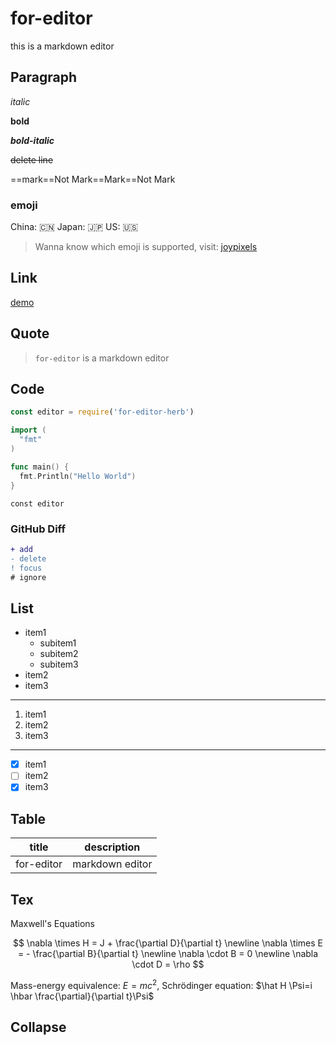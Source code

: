 # for-editor

this is a markdown editor

## Paragraph

*italic*

**bold**

***bold-italic***

~~delete line~~

==mark==Not Mark==Mark==Not Mark

### emoji

China: :cn: Japan: :jp: US: :us:

> Wanna know which emoji is supported, visit: [joypixels](https://www.joypixels.com/emoji)

## Link

[demo](https://goer.icu/for-editor-herb/)

## Quote

> `for-editor` is a markdown editor

## Code

```js
const editor = require('for-editor-herb')
```

```go
import (
  "fmt"
)

func main() {
  fmt.Println("Hello World")
}
```

`const editor`

### GitHub Diff

```diff
+ add
- delete
! focus
# ignore
```

## List

- item1
  - subitem1
  - subitem2
  - subitem3
- item2
- item3

---

1. item1
2. item2
3. item3

---

- [x] item1
- [ ] item2
- [x] item3

## Table

| title      | description     |
| ---------- | --------------- |
| for-editor | markdown editor |

## Tex

Maxwell's Equations

$$
\nabla \times H = J + \frac{\partial D}{\partial t} \newline
\nabla \times E = - \frac{\partial B}{\partial t} \newline
\nabla \cdot B = 0 \newline
\nabla \cdot D = \rho
$$

Mass-energy equivalence: $E = mc^2$, Schrödinger equation: $\hat H \Psi=i \hbar \frac{\partial}{\partial t}\Psi$

## Collapse
